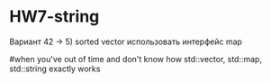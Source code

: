 # HW7-string
Вариант 42 -> 5) sorted vector
использовать интерфейс map



#when you've out of time and don't know how std::vector, std::map, std::string exactly works <br><br>
